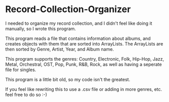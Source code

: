 # Record-Collection-Organizer

I needed to organize my record collection, and I didn't feel like doing it manually, so I wrote this program. 

This program reads a file that contains information about albums, and creates objects with them that are sorted into ArrayLists. The ArrayLists are then sorted by Genre, Artist, Year, and Album name.

This program supports the genres: Country, Electronic, Folk, Hip-Hop, Jazz, Metal, Orchestral, OST, Pop, Punk, R&B, Rock, as well as having a seperate file for singles.

This program is a little bit old, so my code isn't the greatest. 

If you feel like rewriting this to use a .csv file or adding in more genres, etc. feel free to do so :-)
